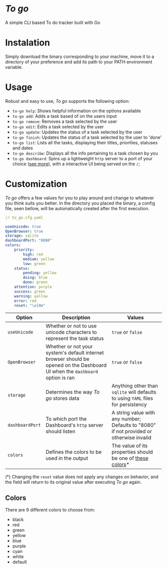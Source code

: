 # _To go_
A simple CLI based To do tracker built with Go

# Instalation

Simply download the binary corresponding to your machine, move it to a directory of your preference and add its path to your PATH environment variable.

# Usage

Robust and easy to use, _To go_ supports the following option:

 - `to-go help`: Shows helpful information on the options available
 - `to-go add`: Adds a task based of on the users input
 - `to-go remove`: Removes a task selected by the user
 - `to-go edit`: Edits a task selected by the user
 - `to-go update`: Updates the status of a task selected by the user
 - `to-go finish`: Updates the status of a task selected by the user to 'done'
 - `to-go list`: Lists all the tasks, displaying their titles, priorities, statuses and dates
 - `to-go describe`: Displays all the info pertaining to a task chosen by you
 - `to-go dashboard`: Spins up a lightweight `http` server to a port of your choice ([see more](#customization)), with a interactive UI being served on the `/`;

# Customization

_To go_ offers a few values for you to play around and change to whatever you think suits you better. In the directory you placed the binary, a config file, seen bellow, will be automatically created after the first execution.

```yaml
// to_go.cfg.yaml

useUnicode: true
OpenBrowser: true
storage: sqlite
dashboardPort: "8080"
colors:
    priority:
        high: red
        medium: yellow
        low: green
    status:
        pending: yellow
        doing: blue
        done: green
    attention: purple
    success: green
    warning: yellow
    error: red
    reset: "\e[0m"

```

| Option | Description | Values |
| ------ | ------------| --------------- |
| `useUnicode` | Whether or not to use unicode characters to represent the task status | `true` or `false`
| `OpenBrowser` | Whether or not your system's default internet browser should be opened on the Dashboard UI when the `dashboard` option is ran | `true` or `false` |
| `storage` | Determines the way _To go_ stores data | Anything other than `sqlite` will defaults to using `YAML` files for persistency |
| `dashboardPort` | To which port the Dashboard's `http` server should listen | A string value with any number; Defaults to "8080" if not provided or otherwise invalid |
| `colors` | Defines the colors to be used in the output | The value of its properties should be one of [these colors](#colors)* |

(*) Changing the `reset` value does not apply any changes on behavior, and the field will return to its original value after executing _To go_ again.

## Colors

There are 9 different colors to choose from:
 - black
 - red
 - green
 - yellow
 - blue
 - purple
 - cyan
 - white
 - default
